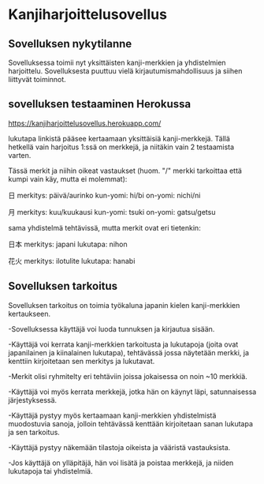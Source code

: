# Kanjiharjoittelusovellus

## Sovelluksen nykytilanne
Sovelluksessa toimii nyt yksittäisten kanji-merkkien ja yhdistelmien  harjoittelu.
Sovelluksesta puuttuu vielä kirjautumismahdollisuus ja siihen liittyvät toiminnot.

## sovelluksen testaaminen Herokussa
https://kanjiharjoittelusovellus.herokuapp.com/

lukutapa linkistä pääsee kertaamaan yksittäisiä kanji-merkkejä. Tällä hetkellä vain harjoitus 1:ssä on merkkejä, ja niitäkin vain 2 testaamista varten.

Tässä merkit ja niihin oikeat vastaukset (huom. "/" merkki tarkoittaa että kumpi vain käy, mutta ei molemmat):

日 merkitys: päivä/aurinko kun-yomi: hi/bi on-yomi: nichi/ni

月 merkitys: kuu/kuukausi kun-yomi: tsuki on-yomi: gatsu/getsu

sama yhdistelmä tehtävissä, mutta merkit ovat eri tietenkin:

日本 merkitys: japani lukutapa: nihon

花火 merkitys: ilotulite lukutapa: hanabi



## Sovelluksen tarkoitus

Sovelluksen tarkoitus on toimia työkaluna japanin kielen kanji-merkkien kertaukseen.

-Sovelluksessa käyttäjä voi luoda tunnuksen ja kirjautua sisään. 

-Käyttäjä voi kerrata kanji-merkkien tarkoitusta ja lukutapoja (joita ovat japanilainen ja kiinalainen lukutapa), tehtävässä jossa näytetään merkki, ja kenttiin kirjoitetaan sen merkitys ja lukutavat.

-Merkit olisi ryhmitelty eri tehtäviin joissa jokaisessa on noin ~10 merkkiä. 

-Käyttäjä voi myös kerrata merkkejä, jotka hän on käynyt läpi, satunnaisessa järjestyksessä. 

-Käyttäjä pystyy myös kertaamaan kanji-merkkien yhdistelmistä muodostuvia sanoja, jolloin tehtävässä kenttään kirjoitetaan sanan lukutapa ja sen tarkoitus. 

-Käyttäjä pystyy näkemään tilastoja oikeista ja vääristä vastauksista. 

-Jos käyttäjä on ylläpitäjä, hän voi lisätä ja poistaa merkkejä, ja niiden lukutapoja tai yhdistelmiä.
